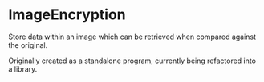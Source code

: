ImageEncryption
===============

Store data within an image which can be retrieved when compared against the original.

Originally created as a standalone program, currently being refactored into a library.
